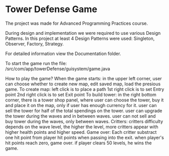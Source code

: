 # Tower Defense Game
The project was made for Advanced Programming Practices course.

During design and implementation we were required to use various Design Patterns.
In this project at least 4 Design Patterns were used: Singleton, Observer, Factory, Strategy.

For detailed information view the Documentation folder.

To start the game run the file:
/src/com/app/towerDefense/guisystem/game.java

How to play the game?
When the game starts:
	in the upper left corner,
	user can choose whether to create new map, edit saved map,
	load the presious game.
To create map:
	left click is to place a path
	1st right click is to set Entry point
	2nd right click is to set Exit point
To build tower:
	in the right bottom corner, there is a tower shop panel,
	where user can choose the tower, buy it and place it on the map, only if user has enough currency for it.
	user can sell the tower for half of the total spendings on the tower.
	user can upgrade the tower during the waves and in between waves.
	user can not sell and buy tower during the waves, only between waves.
Critters:
	critters difficulty depends on the wave level, the higher the level, more critters appear with higher health points and higher speed.
Game over:
	Each critter substract one hit point from player hit points when passing into the exit.
	when player's hit points reach zero, game over.
	if player clears 50 levels, he wins the game.
